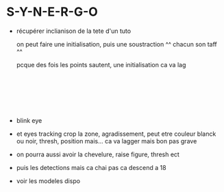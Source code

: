 # S-Y-N-E-R-G-O



- récupérer inclianison de la tete d'un tuto
 
  on peut faire une initialisation, puis une soustraction ^^ chacun son taff ^^ 
  
  pcque des fois les points sautent, une initialisation ca va lag



<br><br><br><br><br>

- blink eye

- et eyes tracking crop la zone, agradissement, peut etre couleur blanck ou noir, thresh, position mais... ca va lagger mais bon pas grave

- on pourra aussi avoir la chevelure, raise figure, thresh ect

- puis les detections mais ca chai pas ca descend a 18

- voir les modeles dispo










